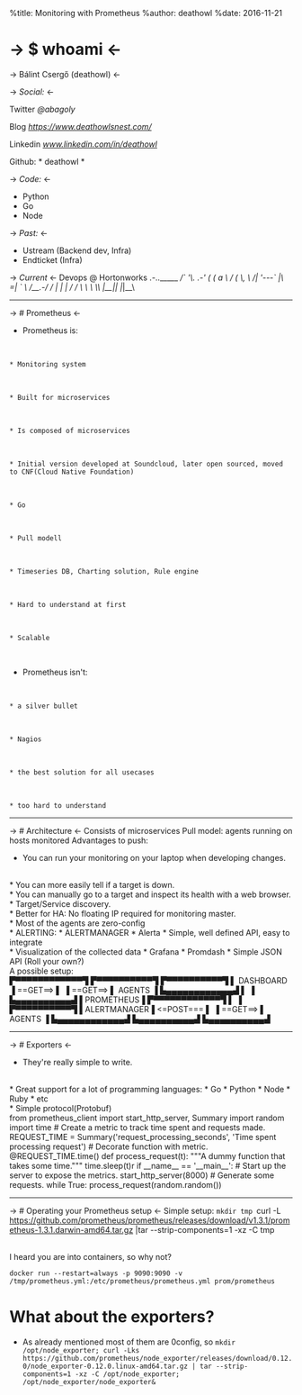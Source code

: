 %title: Monitoring with Prometheus
%author: deathowl
%date: 2016-11-21

-> $ whoami <-
=========

-> Bálint Csergő (deathowl) <-

-> _Social:_ <-

Twitter      *@abagoly*

Blog         *https://www.deathowlsnest.com/*

Linkedin     *www.linkedin.com/in/deathowl*

Github:     * deathowl *

-> _Code:_ <-
* Python
* Go
* Node

-> _Past:_ <-
* Ustream (Backend dev, Infra)
* Endticket (Infra)

-> _Current_ <-
Devops @ Hortonworks
                 .-..\_____
              ____/\`       \'\\.
           .-'  (    (   a \\
          /      (    \\,_   \\
         /|       \'---\` |\\ =|
        \` \\    /__.-/  /  | |
           |  / / \\ \\  \\   \\_\\
           |__|_|  |_|__\\



-------------------------------------------------

-> # Prometheus <-
* Prometheus is:
<br>

    * Monitoring system
<br>

    * Built for microservices
<br>

    * Is composed of microservices
<br>

    * Initial version developed at Soundcloud, later open sourced, moved to CNF(Cloud Native Foundation)
<br>

    * Go
<br>

    * Pull modell
<br>

    * Timeseries DB, Charting solution, Rule engine
<br>

    * Hard to understand at first
<br>

    * Scalable
<br>

* Prometheus isn't:
<br>

    * a silver bullet
<br>

    * Nagios
<br>

    * the best solution for all usecases
<br>

    * too hard to understand

-------------------------------------------------

-> # Architecture <-
Consists of microservices
Pull model: agents running on hosts monitored
Advantages to push:
<br>
* You can run your monitoring on your laptop when developing changes.
<br>
* You can more easily tell if a target is down.
<br>
* You can manually go to a target and inspect its health with a web browser.
<br>
* Target/Service discovery.
<br>
* Better for HA: No floating IP required for monitoring master.
<br>
* Most of the agents are zero-config
<br>
* ALERTING:
 * ALERTMANAGER
 * Alerta
 * Simple, well defined API, easy to integrate
<br>                   
* Visualization of the collected data
  * Grafana
  * Promdash
  * Simple JSON API (Roll your own?)

<br>
A possible setup:
<br>
▛▀▀▀▀▀▀▀▀▀▀▀▀▜           ▛▀▀▀▀▀▀▀▀▀▀▜          ▛▀▀▀▀▀▀▀▀▀▀▜
▌  DASHBOARD ▐  ==GET==> ▌          ▐ ==GET==> ▌  AGENTS  ▐
▙▄▄▄▄▄▄▄▄▄▄▄▄▟           ▌          ▐          ▙▄▄▄▄▄▄▄▄▄▄▟
                         ▌PROMETHEUS▐
▛▀▀▀▀▀▀▀▀▀▀▀▀▜           ▌          ▐          ▛▀▀▀▀▀▀▀▀▀▀▜
▌ALERTMANAGER▐ <=POST=== ▌          ▐ ==GET==> ▌  AGENTS  ▐
▙▄▄▄▄▄▄▄▄▄▄▄▄▟           ▙▄▄▄▄▄▄▄▄▄▄▟          ▙▄▄▄▄▄▄▄▄▄▄▟

-------------------------------------------------
-> # Exporters <-

* They're really simple to write.
<br>
* Great support for a lot of programming languages:
  * Go
  * Python
  * Node
  * Ruby
  * etc
<br>
* Simple protocol(Protobuf)
<br>
    from prometheus_client import start_http_server, Summary
    import random
    import time
    # Create a metric to track time spent and requests made.
    REQUEST_TIME = Summary('request_processing_seconds', 'Time spent processing request')
    # Decorate function with metric.
    @REQUEST_TIME.time()
    def process_request(t):
        """A dummy function that takes some time."""
        time.sleep(t)r
    if __name__ == '__main__':
        # Start up the server to expose the metrics.
        start_http_server(8000)
        # Generate some requests.
        while True:
            process_request(random.random())

-------------------------------------------------

-> # Operating your Prometheus setup <-
Simple setup:
    `mkdir tmp
    `curl -L https://github.com/prometheus/prometheus/releases/download/v1.3.1/prometheus-1.3.1.darwin-amd64.tar.gz |tar --strip-components=1 -xz -C tmp

<br>
I heard you are into containers, so why not?
<br>

 ` docker run --restart=always -p 9090:9090 -v /tmp/prometheus.yml:/etc/prometheus/prometheus.yml prom/prometheus
`

# What about the exporters?
* As already mentioned most of them are 0config, so
 `mkdir /opt/node_exporter; curl -Lks https://github.com/prometheus/node_exporter/releases/download/0.12.0/node_exporter-0.12.0.linux-amd64.tar.gz | tar --strip-components=1 -xz -C /opt/node_exporter; /opt/node_exporter/node_exporter&`

